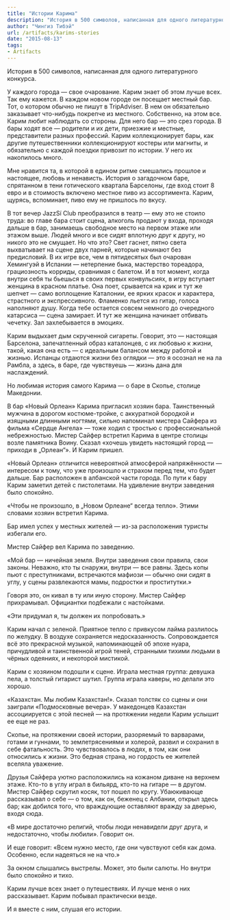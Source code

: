 ```yaml
---
title: "Истории Карима"
description: "История в 500 символов, написанная для одного литературного конкурса."
author: "Чингиз Тибэй"
url: /artifacts/karims-stories
date: "2015-08-13"
tags: 
- Artifacts
---
```


История в 500 символов, написанная для одного литературного конкурса.  

У каждого города — свое очарование. Карим знает об этом лучше всех. Так ему кажется. В каждом новом городе он посещает местный бар. Тот, о котором обычно не пишут в TripAdviser. В нем он обязательно заказывает что-нибудь покрепче из местного. Собственно, на этом все. Карим любит наблюдать со стороны. Для него бар — это срез города. В бары ходят все — родители и их дети, приезжие и местные, представители разных профессий. Карим коллекционирует бары, как другие путешественники коллекционируют костеры или магниты, и обязательно с каждой поездки привозит по истории. У него их накопилось много.

Мне нравится та, в которой в едином ритме смешались прошлое и настоящее, любовь и ненависть. История о загадочном баре, спрятанном в тени готического квартала Барселоны, где вход стоит 8 евро и в стоимость включено местное пиво из ассортимента. Карим, щурясь, вспоминает, пиво ему не пришлось по вкусу.

В тот вечер JazzSí Club преобразился в театр — ему это не стоило труда: во главе бара стоит сцена, алкоголь продают у входа, проходя дальше в бар, занимаешь свободное место на первом этаже или этажом выше. Людей много и все сидят вплотную друг к другу, но никого это не смущает. Но что это? Свет гаснет, пятно света выхватывает на сцене двух парней, которые начинают без предисловий. В их игре все, чем в пятидесятых был очарован Хемингуэй в Испании — нетерпение быка, мастерство тореадора, грациозность корриды, сравнимая с балетом. И в тот момент, когда внутри себя ты бьешься в своих первых конвульсиях, в игру вступает женщина в красном платье. Она поет, срывается на крик и тут же шепчет — само воплощение Каталонии, ее ярких красок и характера, страстного и экспрессивного. Фламенко льется из гитар, голоса наполняют душу. Когда тебе остается совсем немного до очередного катарсиса — сцена замирает. И тут же женщина начинает отбивать чечетку. Зал захлебывается в эмоциях.

Карим выдыхает дым скрученной сигареты. Говорит, это — настоящая Барселона, запечатленный образ каталонцев, с их любовью к жизни, такой, какая она есть — с идеальным балансом между работой и жизнью. Испанцы отдаются жизни без оглядки — это я осознал не на ла Рамбла, а здесь, в баре, где чувствуешь — жизнь дана для наслаждений.

Но любимая история самого Карима — о баре в Скопье, столице Македонии.

В бар «Новый Орлеан» Карима пригласил хозяин бара. Таинственный мужчина в дорогом костюме-тройке, с аккуратной бородкой и изящными длинными ногтями, сильно напоминал мистера Сайфера из фильма «Сердце Ангела» — тоже ходил с тростью с профессиональной небрежностью. Мистер Сайфер встретил Карима в центре столицы возле памятника Воину. Сказал «хочешь увидеть настоящий город — приходи в „Орлеан“». И Карим пришел.

«Новый Орлеан» отличится невероятной атмосферой напряжённости — интересом к тому, что уже произошло и страхом перед тем, что будет дальше. Бар расположен в албанской части города. По пути к бару Карим заметил детей с пистолетами. На удивление внутри заведения было спокойно.

«Чтобы не произошло, в „Новом Орлеане“ всегда тепло». Этими словами хозяин встретил Карима.

Бар имел успех у местных жителей — из-за расположения туристы избегали его.

Мистер Сайфер вел Карима по заведению.

«Мой бар — ничейная земля. Внутри заведения свои правила, свои законы. Неважно, кто ты снаружи, внутри — все равны. Здесь копы пьют с преступниками, встречаются мафиози — обычно они сидят в углу, у сцены развлекаются мамы, подростки и проститутки.»

Говоря это, он кивал в ту или иную сторону. Мистер Сайфер прихрамывал. Официантки подбежали с настойками.

«Эти придумал я, ты должен их попробовать.»

Карим начал с зеленой. Приятное тепло с привкусом лайма разлилось по желудку. В воздухе сохраняется недосказанность. Сопровождается всё это прекрасной музыкой, напоминающей об эпохе нуара, причудливой и таинственной игрой теней, странными тихими людьми в чёрных одеяниях, и некоторой мистикой.

Карим с хозяином подошли к сцене. Играла местная группа: девушка пела, а толстый гитарист шутил. Группа играла каверы, но делали это хорошо.

«Казахстан. Мы любим Казахстан!». Сказал толстяк со сцены и они заиграли «Подмосковные вечера». У македонцев Казахстан ассоциируется с этой песней — на протяжении недели Карим услышит ее еще не раз.

Скопье, на протяжении своей истории, разоряемый то варварами, готами и гуннами, то землетрясениями и холерой, развил и сохранил в себе фатальность. Это чувствовалось в людях, в том, как они относились к жизни. Это бедная страна, но гордость ее жителей вселяла уважение.

Друзья Сайфера уютно расположились на кожаном диване на верхнем этаже. Кто-то в углу играл в бильярд, кто-то на гитаре — в другом. Мистер Сайфер скрутил косяк, тот пошел по кругу. Убаюкивающе рассказывал о себе — о том, как он, беженец с Албании, открыл здесь бар; как добился того, что враждующие оставляют вражду за дверью, входя сюда.

«В мире достаточно религий, чтобы люди ненавидели друг друга, и недостаточно, чтобы любили». Говорит он.

И еще говорит: «Всем нужно место, где они чувствуют себя как дома. Особенно, если надеяться не на что.»

За окном слышались выстрелы. Может, это были салюты. Но внутри было спокойно и тихо.

Карим лучше всех знает о путешествиях. И лучше меня о них рассказывает. Карим побывал практически везде.

И я вместе с ним, слушая его истории.